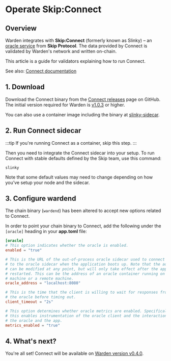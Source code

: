﻿---
sidebar_position: 5
---

# Operate Skip:Connect

## Overview

Warden integrates with **Skip:Connect** (formerly known as Slinky) – an [oracle service](/learn/oracle-services) from **Skip Protocol**. The data provided by Connect is validated by Warden's network and written on-chain.

This article is a guide for validators explaining how to run Connect.

See also: [Connect documentation](https://docs.skip.build/connect/introduction)

## 1. Download

Download the Connect binary from the [Connect releases](https://github.com/skip-mev/slinky/releases) page on GitHub. The initial version required for Warden is [v1.0.3](https://github.com/skip-mev/slinky/releases/tag/v1.0.3) or higher.

You can also use a container image including the binary at [slinky-sidecar](https://github.com/skip-mev/slinky/pkgs/container/slinky-sidecar).

## 2. Run Connect sidecar

:::tip
If you're running Connect as a container, skip this step.
:::

Then you need to integrate the Connect sidecar into your setup. To run Connect with stable defaults defined by the Skip team, use this command:

```
slinky
```

Note that some default values may need to change depending on how you’ve setup your node and the sidecar.

## 3. Configure wardend

The chain binary (`wardend`) has been altered to accept new options related to Connect.

In order to point your chain binary to Connect, add the following under the `[oracle]` heading in your **app.toml** file:

```toml
[oracle]
# This option indicates whether the oracle is enabled.
enabled = "true"

# This is the URL of the out-of-process oracle sidecar used to connect
# to the oracle sidecar when the application boots up. Note that the address
# can be modified at any point, but will only take effect after the application is
# restarted. This can be the address of an oracle container running on the same
# machine or a remote machine.
oracle_address = "localhost:8080"

# This is the time that the client is willing to wait for responses from
# the oracle before timing out.
client_timeout = "2s"

# This option determines whether oracle metrics are enabled. Specifically
# this enables instrumentation of the oracle client and the interaction between
# the oracle and the app.
metrics_enabled = "true"
```

## 4. What's next?

You're all set! Connect will be available on [Warden version v0.4.0](buenavista-testnet/upgrade/v0.4.0).